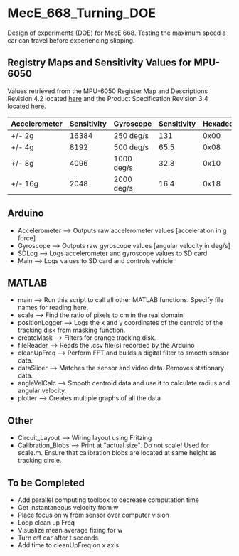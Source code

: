 # MecE_668_Turning_DOE

Design of experiments (DOE) for MecE 668. Testing the maximum speed a car can travel before experiencing slipping.

## Registry Maps and Sensitivity Values for MPU-6050

Values retrieved from the MPU-6050 Register Map and Descriptions Revision 4.2 located [here](https://www.invensense.com/wp-content/uploads/2015/02/MPU-6000-Register-Map1.pdf) and the Product Specification Revision 3.4 located [here](https://www.invensense.com/wp-content/uploads/2015/02/MPU-6000-Datasheet1.pdf).

| Accelerometer | Sensitivity   | Gyroscope     | Sensitivity   | Hexadecimal   |  Binary       |
| ------------- | ------------- | ------------- | ------------- | ------------- | ------------- |
| +/- 2g	      | 16384	        | 250 deg/s     | 131           | 0x00	        | 00000000      |
| +/- 4g	      | 8192 	        | 500 deg/s     | 65.5          | 0x08	        | 00001000      |
| +/- 8g        | 4096	        | 1000 deg/s    | 32.8          | 0x10	        | 00010000      |
| +/- 16g	      | 2048	        | 2000 deg/s    | 16.4          | 0x18	        | 00011000      |

## Arduino

* Accelerometer --> Outputs raw accelerometer values [acceleration in g force]
* Gyroscope --> Outputs raw gyroscope values [angular velocity in deg/s]
* SDLog --> Logs accelerometer and gyroscope values to SD card
* Main --> Logs values to SD card and controls vehicle

## MATLAB

* main --> Run this script to call all other MATLAB functions. Specify file names for reading here.
* scale --> Find the ratio of pixels to cm in the real domain.
* positionLogger --> Logs the x and y coordinates of the centroid of the tracking disk from masking function.
* createMask --> Filters for orange tracking disk.
* fileReader --> Reads the .csv file(s) recorded by the Arduino
* cleanUpFreq --> Perform FFT and builds a digital filter to smooth sensor data.
* dataSlicer --> Matches the sensor and video data. Removes stationary data.
* angleVelCalc --> Smooth centroid data and use it to calculate radius and angular velocity.
* plotter --> Creates multiple graphs of all the data

## Other

* Circuit_Layout --> Wiring layout using Fritzing
* Calibration_Blobs --> Print at "actual size". Do not scale! Used for scale.m. Ensure that calibration blobs are located at same height as tracking circle.

## To be Completed

* Add parallel computing toolbox to decrease computation time
* Get instantaneous velocity from w
* Place focus on w from sensor over computer vision
* Loop clean up Freq
* Visualize mean average fixing for w
* Turn off car after t seconds
* Add time to cleanUpFreq on x axis
